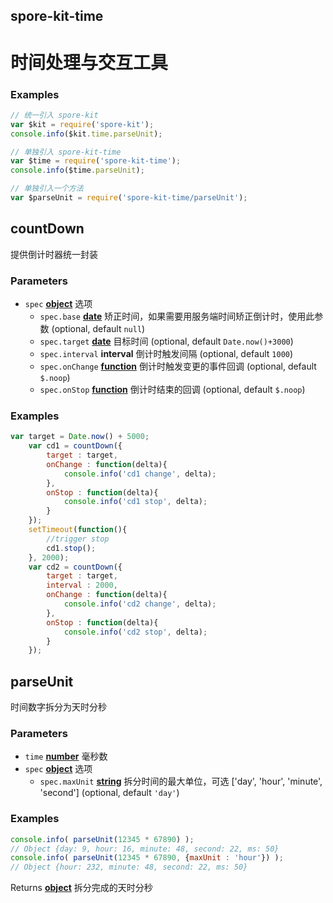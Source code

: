 <!-- Generated by documentation.js. Update this documentation by updating the source code. -->

## spore-kit-time

# 时间处理与交互工具

### Examples

```javascript
// 统一引入 spore-kit
var $kit = require('spore-kit');
console.info($kit.time.parseUnit);

// 单独引入 spore-kit-time
var $time = require('spore-kit-time');
console.info($time.parseUnit);

// 单独引入一个方法
var $parseUnit = require('spore-kit-time/parseUnit');
```

## countDown

提供倒计时器统一封装

### Parameters

-   `spec` **[object][1]** 选项
    -   `spec.base` **[date][2]** 矫正时间，如果需要用服务端时间矫正倒计时，使用此参数 (optional, default `null`)
    -   `spec.target` **[date][2]** 目标时间 (optional, default `Date.now()+3000`)
    -   `spec.interval` **interval** 倒计时触发间隔 (optional, default `1000`)
    -   `spec.onChange` **[function][3]** 倒计时触发变更的事件回调 (optional, default `$.noop`)
    -   `spec.onStop` **[function][3]** 倒计时结束的回调 (optional, default `$.noop`)

### Examples

```javascript
var target = Date.now() + 5000;
	var cd1 = countDown({
		target : target,
		onChange : function(delta){
			console.info('cd1 change', delta);
		},
		onStop : function(delta){
			console.info('cd1 stop', delta);
		}
	});
	setTimeout(function(){
		//trigger stop
		cd1.stop();
	}, 2000);
	var cd2 = countDown({
		target : target,
		interval : 2000,
		onChange : function(delta){
			console.info('cd2 change', delta);
		},
		onStop : function(delta){
			console.info('cd2 stop', delta);
		}
	});
```

## parseUnit

时间数字拆分为天时分秒

### Parameters

-   `time` **[number][4]** 毫秒数
-   `spec` **[object][1]** 选项
    -   `spec.maxUnit` **[string][5]** 拆分时间的最大单位，可选 ['day', 'hour', 'minute', 'second'] (optional, default `'day'`)

### Examples

```javascript
console.info( parseUnit(12345 * 67890) );
// Object {day: 9, hour: 16, minute: 48, second: 22, ms: 50}
console.info( parseUnit(12345 * 67890, {maxUnit : 'hour'}) );
// Object {hour: 232, minute: 48, second: 22, ms: 50}
```

Returns **[object][1]** 拆分完成的天时分秒

[1]: https://developer.mozilla.org/docs/Web/JavaScript/Reference/Global_Objects/Object

[2]: https://developer.mozilla.org/docs/Web/JavaScript/Reference/Global_Objects/Date

[3]: https://developer.mozilla.org/docs/Web/JavaScript/Reference/Statements/function

[4]: https://developer.mozilla.org/docs/Web/JavaScript/Reference/Global_Objects/Number

[5]: https://developer.mozilla.org/docs/Web/JavaScript/Reference/Global_Objects/String
